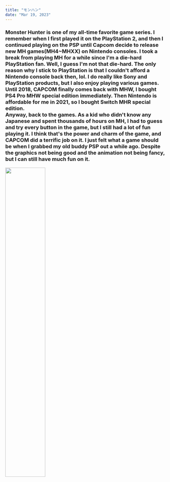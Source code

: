 ```yaml
---
title: "モンハン"
date: "Mar 19, 2023"
---
```

<div>
  <style>
    /* Neon colors */
    :root {
      --neon-yellow: #f4d03f;
      --neon-pink: #f62459;
      --neon-blue: #0dc9f7;
      --neon-green: #39ff14;
    }
  </style>

  <h3>
    Monster Hunter is one of my all-time favorite game series. I remember when I first played it on the PlayStation 2, and then I continued playing on the PSP until Capcom decide to release new MH games(MH4~MHXX) on Nintendo consoles. I took a break from playing MH for a while since I'm a die-hard PlayStation fan.
    Well, I guess I'm not that die-hard. The only reason why I stick to PlayStation is that I couldn't afford a Nintendo console back then, lol. I do really like Sony and PlayStation products, but I also enjoy playing various games. Until 2018, CAPCOM finally comes back with MHW, I bought PS4 Pro MHW special edition immediately. Then Nintendo is affordable for me in 2021, so I bought Switch MHR special edition.<br>
    Anyway, back to the games. As a kid who didn't know any Japanese and spent thousands of hours on MH, I had to guess and try every button in the game, but I still had a lot of fun playing it. I think that's the power and charm of the game, and CAPCOM did a terrific job on it. I just felt what a game should be when I grabbed my old buddy PSP out a while ago. Despite the graphics not being good and the animation not being fancy, but I can still have much fun on it.
  </h3>
    <img src="https://i.imgur.com/SZDWOc7.jpg" width="50%" height="50%">
</div>
